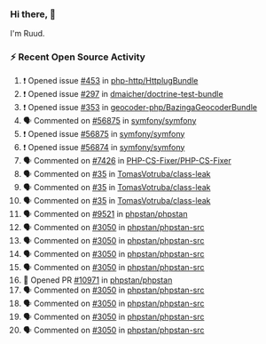 ### Hi there, 👋

I'm Ruud.
 
### :zap: Recent Open Source Activity

<!--START_SECTION:activity-->
1. ❗ Opened issue [#453](https://github.com/php-http/HttplugBundle/issues/453) in [php-http/HttplugBundle](https://github.com/php-http/HttplugBundle)
2. ❗ Opened issue [#297](https://github.com/dmaicher/doctrine-test-bundle/issues/297) in [dmaicher/doctrine-test-bundle](https://github.com/dmaicher/doctrine-test-bundle)
3. ❗ Opened issue [#353](https://github.com/geocoder-php/BazingaGeocoderBundle/issues/353) in [geocoder-php/BazingaGeocoderBundle](https://github.com/geocoder-php/BazingaGeocoderBundle)
4. 🗣 Commented on [#56875](https://github.com/symfony/symfony/issues/56875#issuecomment-2124084723) in [symfony/symfony](https://github.com/symfony/symfony)
5. ❗ Opened issue [#56875](https://github.com/symfony/symfony/issues/56875) in [symfony/symfony](https://github.com/symfony/symfony)
6. ❗ Opened issue [#56874](https://github.com/symfony/symfony/issues/56874) in [symfony/symfony](https://github.com/symfony/symfony)
7. 🗣 Commented on [#7426](https://github.com/PHP-CS-Fixer/PHP-CS-Fixer/issues/7426#issuecomment-2118894915) in [PHP-CS-Fixer/PHP-CS-Fixer](https://github.com/PHP-CS-Fixer/PHP-CS-Fixer)
8. 🗣 Commented on [#35](https://github.com/TomasVotruba/class-leak/issues/35#issuecomment-2110444236) in [TomasVotruba/class-leak](https://github.com/TomasVotruba/class-leak)
9. 🗣 Commented on [#35](https://github.com/TomasVotruba/class-leak/issues/35#issuecomment-2110067492) in [TomasVotruba/class-leak](https://github.com/TomasVotruba/class-leak)
10. 🗣 Commented on [#35](https://github.com/TomasVotruba/class-leak/issues/35#issuecomment-2110028614) in [TomasVotruba/class-leak](https://github.com/TomasVotruba/class-leak)
11. 🗣 Commented on [#9521](https://github.com/phpstan/phpstan/issues/9521#issuecomment-2095940870) in [phpstan/phpstan](https://github.com/phpstan/phpstan)
12. 🗣 Commented on [#3050](https://github.com/phpstan/phpstan-src/pull/3050#issuecomment-2095896463) in [phpstan/phpstan-src](https://github.com/phpstan/phpstan-src)
13. 🗣 Commented on [#3050](https://github.com/phpstan/phpstan-src/pull/3050#issuecomment-2095701791) in [phpstan/phpstan-src](https://github.com/phpstan/phpstan-src)
14. 🗣 Commented on [#3050](https://github.com/phpstan/phpstan-src/pull/3050#issuecomment-2095619896) in [phpstan/phpstan-src](https://github.com/phpstan/phpstan-src)
15. 🗣 Commented on [#3050](https://github.com/phpstan/phpstan-src/pull/3050#issuecomment-2095617565) in [phpstan/phpstan-src](https://github.com/phpstan/phpstan-src)
16. 💪 Opened PR [#10971](https://github.com/phpstan/phpstan/pull/10971) in [phpstan/phpstan](https://github.com/phpstan/phpstan)
17. 🗣 Commented on [#3050](https://github.com/phpstan/phpstan-src/pull/3050#issuecomment-2095586989) in [phpstan/phpstan-src](https://github.com/phpstan/phpstan-src)
18. 🗣 Commented on [#3050](https://github.com/phpstan/phpstan-src/pull/3050#issuecomment-2095577953) in [phpstan/phpstan-src](https://github.com/phpstan/phpstan-src)
19. 🗣 Commented on [#3050](https://github.com/phpstan/phpstan-src/pull/3050#issuecomment-2095571394) in [phpstan/phpstan-src](https://github.com/phpstan/phpstan-src)
20. 🗣 Commented on [#3050](https://github.com/phpstan/phpstan-src/pull/3050#issuecomment-2095548138) in [phpstan/phpstan-src](https://github.com/phpstan/phpstan-src)
<!--END_SECTION:activity-->
